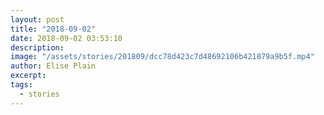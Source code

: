 ```yaml
---
layout: post
title: "2018-09-02"
date: 2018-09-02 03:53:10
description: 
image: "/assets/stories/201809/dcc78d423c7d48692106b421879a9b5f.mp4"
author: Elise Plain
excerpt: 
tags: 
  - stories
---
```



<p></p>
